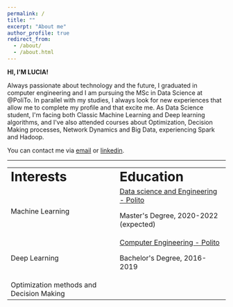 ```yaml
---
permalink: /
title: ""
excerpt: "About me"
author_profile: true
redirect_from: 
  - /about/
  - /about.html
---
```

**HI, I'M LUCIA!**

Always passionate about technology and the future, I graduated in computer engineering and I am pursuing the MSc in Data Science at @PoliTo. 
In parallel with my studies, I always look for new experiences that allow me to complete my profile and that excite me. As Data Science student, I'm facing both Classic Machine Learning and Deep learning algorithms, and I've also attended courses about Optimization, Decision Making processes, Network Dynamics and Big Data, experiencing Spark and Hadoop. 

You can contact me via [email](mailto:lucia.innocenti@outlook.it) or [linkedin](https://www.linkedin.com/in/lucia-innocenti/).

---
     
<table id="myHeader" class="table  table-bordered table-responsive" style="border:none !important">
 <tr>
    <td colspan="4" style="border:none !important" ><b style="font-size:30px">Interests</b></td>
    <td colspan="4" style="border:none !important" ><b style="font-size:30px">Education</b></td>
 </tr>
 <tr>
    <td colspan="4" style="border:none !important" ><i class="fas fa-circle"></i> Machine Learning</td>
   <td colspan="4" style="border:none !important" ><i class="fas fa-user-graduate"></i><a href="https://didattica.polito.it/laurea_magistrale/data_science/en/home"> Data science and Engineering - Polito</a><p> Master's Degree, 2020-2022 (expected)</p></td>
 </tr>
 <tr>
 </tr>
 <tr>
  <td colspan="4" style="border:none !important" ><i class="fas fa-circle"></i> Deep Learning</td>
  <td colspan="4" style="border:none !important" ><i class="fas fa-user-graduate"></i><a href="https://didattica.polito.it/pls/portal30/sviluppo.offerta_formativa.corsi?p_sdu_cds=37:18&p_a_acc=2021&p_header=N&p_lang=EN">Computer Engineering - Polito</a><p> Bachelor's Degree, 2016-2019 </p></td>
</tr>
<tr>
  <td colspan="4" style="border:none !important" ><i class="fas fa-circle"></i> Optimization methods and Decision Making</td>
</tr>
</table>

